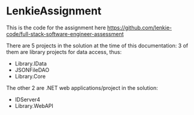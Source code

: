 # LenkieAssignment
This is the code for the assignment here https://github.com/lenkie-code/full-stack-software-engineer-assessment

There are 5 projects in the solution at the time of this documentation:
3 of them are library projects for data access, thus:
- Library.IData
- JSONFileDAO
- Library.Core

The other 2 are .NET web applications/project in the solution:
- IDServer4
- Library.WebAPI



